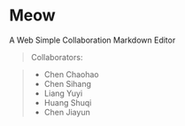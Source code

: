 # Meow
A Web Simple Collaboration Markdown Editor
>Collaborators:

>* Chen Chaohao
>* Chen Sihang
>* Liang Yuyi
>* Huang Shuqi
>* Chen Jiayun
